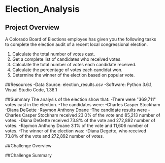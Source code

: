 # Election_Analysis

## Project Overview
A Colorado Board of Elections employee has given you the following tasks to complete the election audit of a recent local congressional election.

1. Calculate the total number of votes cast.
2. Get a complete list of candidates who received votes.
3. Calculate the total number of votes each candidate received.
4. Calculate the percentage of votes each candidat won.
5. Determine the winner of the election based on popular vote.

##Resources
-Data Source: election_results.csv
-Software: Python 3.6.1, Visual Studio Code, 1.38.1

##Summary
The analysis of the election show that:
-There were "369,711" votes cast in the election.
-The candidates were:
  -Charles Casper Stockham
  -Diana DeGette
  -Raymon Anthony Doane
 -The candidate results were
  -Charles Casper Stockham received 23.0% of the vote and 85,213 number of votes.
  -Diana DeGette received 73.8% of the vote and 272,892 number of votes.
  -Raymon Anthony Doane 3.1% of the vote and 11,606 number of votes.
 -The winner of the election was:
    -Diana Degette, who received 73.8% of the vote and 272,892 number of votes.

##Challenge Overview

##Challenge Summary

